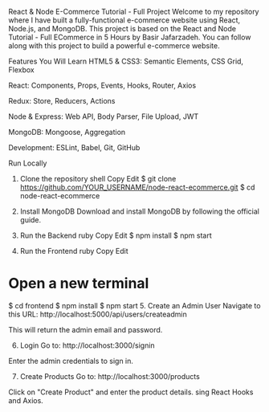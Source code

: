 React & Node E-Commerce Tutorial - Full Project
Welcome to my repository where I have built a fully-functional e-commerce website using React, Node.js, and MongoDB. This project is based on the React and Node Tutorial - Full ECommerce in 5 Hours by Basir Jafarzadeh. You can follow along with this project to build a powerful e-commerce website.

Features You Will Learn
HTML5 & CSS3: Semantic Elements, CSS Grid, Flexbox

React: Components, Props, Events, Hooks, Router, Axios

Redux: Store, Reducers, Actions

Node & Express: Web API, Body Parser, File Upload, JWT

MongoDB: Mongoose, Aggregation

Development: ESLint, Babel, Git, GitHub

Run Locally
1. Clone the repository
shell
Copy
Edit
$ git clone https://github.com/YOUR_USERNAME/node-react-ecommerce.git
$ cd node-react-ecommerce
2. Install MongoDB
Download and install MongoDB by following the official guide.

3. Run the Backend
ruby
Copy
Edit
$ npm install
$ npm start
4. Run the Frontend
ruby
Copy
Edit
# Open a new terminal
$ cd frontend
$ npm install
$ npm start
5. Create an Admin User
Navigate to this URL: http://localhost:5000/api/users/createadmin

This will return the admin email and password.

6. Login
Go to: http://localhost:3000/signin

Enter the admin credentials to sign in.

7. Create Products
Go to: http://localhost:3000/products

Click on "Create Product" and enter the product details.
sing React Hooks and Axios.


